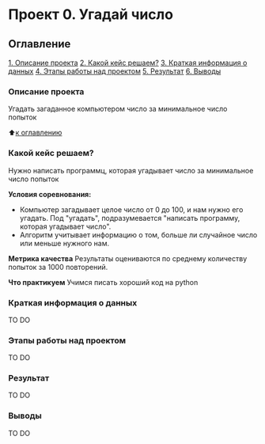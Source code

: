 # Проект 0. Угадай число

## Оглавление
[1. Описание проекта](https://github.com/kpalych/sf_data_since/tree/main/project_0/README.md#Описание-проекта)
[2. Какой кейс решаем?](https://github.com/kpalych/sf_data_since/tree/main/project_0/README.md#Какой-кейс-решаем)
[3. Краткая информация о данных](https://github.com/kpalych/sf_data_since/tree/main/project_0/README.md#Краткая-информация-о-данных)
[4. Этапы работы над проектом](https://github.com/kpalych/sf_data_since/tree/main/project_0/README.md#Этапы-работы-над-проектом)
[5. Результат](https://github.com/kpalych/sf_data_since/tree/main/project_0/README.md#Результат)
[6. Выводы](https://github.com/kpalych/sf_data_since/tree/main/project_0/README.md#Выводы)

### Описание проекта
Угадать загаданное компьютером число за минимальное число попыток

:arrow_up:[к оглавлению](https://github.com/kpalych/sf_data_since/tree/main/project_0/README.md#Оглавление)

### Какой кейс решаем?
Нужно написать программц, которая угадывает число за минимальное число попыток

**Условия соревнования:**
- Компьютер загадывает целое число от 0 до 100, и нам нужно его угадать. Под "угадать", подразумевается "написать программу, которая угадывает число".
- Алгоритм учитывает информацию о том, больше ли случайное число или меньше нужного нам.

**Метрика качества**
Результаты оцениваются по среднему количеству попыток за 1000 повторений.

**Что практикуем**
Учимся писать хороший код на python

### Краткая информация о данных
TO DO

### Этапы работы над проектом
TO DO

### Результат
TO DO

### Выводы
TO DO